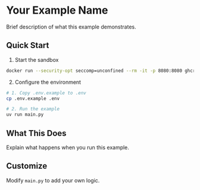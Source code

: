 # Your Example Name

Brief description of what this example demonstrates.

## Quick Start

1. Start the sandbox

```bash
docker run --security-opt seccomp=unconfined --rm -it -p 8080:8080 ghcr.io/agent-infra/sandbox:latest
```

2. Configure the environment

```bash
# 1. Copy .env.example to .env
cp .env.example .env

# 2. Run the example
uv run main.py
```

## What This Does

Explain what happens when you run this example.

## Customize

Modify `main.py` to add your own logic.
